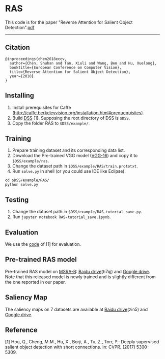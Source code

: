 # RAS
This code is for the paper "Reverse Attention for Salient Object Detection".[pdf](http://openaccess.thecvf.com/content_ECCV_2018/papers/Shuhan_Chen_Reverse_Attention_for_ECCV_2018_paper.pdf)

---

Citation
---
```
@inproceedings{chen2018eccv, 
  author={Chen, Shuhan and Tan, Xiuli and Wang, Ben and Hu, Xuelong}, 
  booktitle={European Conference on Computer Vision}, 
  title={Reverse Attention for Salient Object Detection}, 
  year={2018}
} 
```

Installing
---
1. Install prerequisites for Caffe (http://caffe.berkeleyvision.org/installation.html#prequequisites).<br>
2. Build [DSS](https://github.com/Andrew-Qibin/caffe_dss) [1]. Supposing the root directory of DSS is ``$DSS``.<br>
3. Copy the folder RAS to ``$DSS/example/``.<br>

Training
---
1. Prepare training dataset and its corresponding data list.<br>
2. Download the Pre-trained VGG model ([VGG-16](http://vcl.ucsd.edu/hed/5stage-vgg.caffemodel)) and copy it to ``$DSS/example/ras``.<br>
3. Change the dataset path in ``$DSS/example/RAS/train.prototxt``.<br>
4. Run ``solve.py`` in shell (or you could use IDE like Eclipse).<br>

```
cd $DSS/example/RAS/
python solve.py
```

Testing
---
1. Change the dataset path in ``$DSS/example/RAS-tutorial_save.py``.<br>
2. Run ``jupyter notebook RAS-tutorial_save.ipynb``.<br>

Evaluation
---
We use the [code](https://github.com/MingMingCheng/CmCode/tree/master/CmLib/Illustration) of [1] for evaluation.

Pre-trained RAS model 
---
Pre-trained RAS model on [MSRA-B](https://people.cs.umass.edu/~hzjiang/drfi/index.html): [Baidu drive](https://pan.baidu.com/s/1aM2VYUioCpsReOQ-42POoA)(h7qj) and [Google drive](https://drive.google.com/open?id=1vDHzr0O7qcQcx0qkzz0iSe5qTPn8h6J0).<br>
Note that this released model is newly trained and is slightly different from the one reported in our paper.

Saliency Map
---
The saliency maps on 7 datasets are available at [Baidu drive](https://pan.baidu.com/s/1fG-LO48CwZOeFIqH2Xvc2Q)(zin5) and [Google drive](https://drive.google.com/open?id=1OTgOYlZoTOFOIHwxEDBYkZbAS7L3UKcP).

Reference
---
[1] Hou, Q., Cheng, M.M., Hu, X., Borji, A., Tu, Z., Torr, P.: Deeply supervised
salient object detection with short connections. In: CVPR. (2017) 5300–5309.
